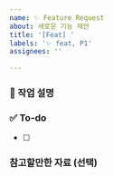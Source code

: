 ```yaml
---
name: ✨ Feature Request
about: 새로운 기능 제안
title: '[Feat] '
labels: '✨ feat, P1'
assignees: ''

---
```


### 💼 작업 설명
<!-- 구현하고 싶은 기능에 대해 간단하게 설명해주세요 -->

### ✅ To-do
<!-- 해당 기능을 구현하기 위해 해야 할 하위 태스크를 작성해주세요 -->
- [ ] 

### 참고할만한 자료 (선택)
<!-- 관련 문서, 링크, 스크린샷 등 -->
